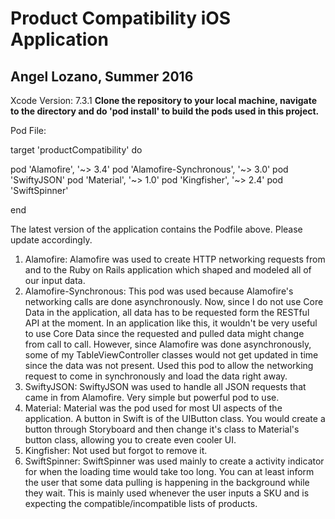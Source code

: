 # Product Compatibility iOS Application
## Angel Lozano, Summer 2016

Xcode Version: 7.3.1
**Clone the repository to your local machine, navigate to the directory and do 'pod install' to build the pods used in this project.**

Pod File:

target 'productCompatibility' do

  pod 'Alamofire', '~> 3.4'
  pod 'Alamofire-Synchronous', '~> 3.0'
  pod 'SwiftyJSON'
  pod 'Material', '~> 1.0'
  pod 'Kingfisher', '~> 2.4'
  pod 'SwiftSpinner'
  
end

The latest version of the application contains the Podfile above. Please update accordingly.

1. Alamofire: Alamofire was used to create HTTP networking requests from and to the Ruby on Rails application which shaped and modeled all of our input data.
2. Alamofire-Synchronous: This pod was used because Alamofire's networking calls are done asynchronously. Now, since I do not use Core Data in the application, all data has to be requested form the RESTful API at the moment. In an application like this, it wouldn't be very useful to use Core Data since the requested and pulled data might change from call to call. However, since Alamofire was done asynchronously, some of my TableViewController classes would not get updated in time since the data was not present. Used this pod to allow the networking request to come in synchronously and load the data right away.
3. SwiftyJSON: SwiftyJSON was used to handle all JSON requests that came in from Alamofire. Very simple but powerful pod to use.
4. Material: Material was the pod used for most UI aspects of the application. A button in Swift is of the UIButton class. You would create a button through Storyboard and then change it's class to Material's button class, allowing you to create even cooler UI.
5. Kingfisher: Not used but forgot to remove it.
6. SwiftSpinner: SwiftSpinner was used mainly to create a activity indicator for when the loading time would take too long. You can at least inform the user that some data pulling is happening in the background while they wait. This is mainly used whenever the user inputs a SKU and is expecting the compatible/incompatible lists of products.

